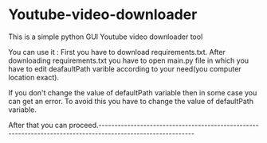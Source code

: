 # Youtube-video-downloader
This is a simple python GUI Youtube video downloader tool

You can use it : First you have to download requirements.txt. After downloading requirements.txt you have to open main.py file in which you have to edit deafaultPath varible according to your need(you computer location exact).

If you don't change the value of defaultPath variable then in some case you can get an error. To avoid this you have to change the value of defaultPath variable.

After that you can proceed.------------------------------------------------------------------------------------------------------------


